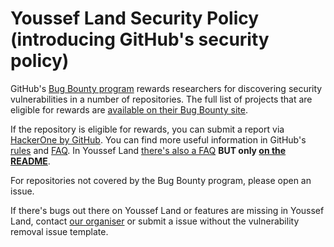 # Youssef Land Security Policy (introducing GitHub's security policy)

GitHub's [Bug Bounty program](https://bounty.github.com) rewards researchers for discovering security vulnerabilities in a number of repositories. The full list of projects that are eligible for rewards are [available on their Bug Bounty site](https://bounty.github.com/#scope).

If the repository is eligible for rewards, you can submit a report via [HackerOne by GitHub](https://hackerone.com/github). You can find more useful information in GitHub's [rules](https://bounty.github.com/#rules) and [FAQ](https://bounty.github.com/#faqs). In Youssef Land [there's also a FAQ](https://github.com/The-Youssef-Nasr-Company/Youssef-Land/blob/master/README.markdown#-youssef-land-faq) __BUT only [on the README](https://github.com/The-Youssef-Nasr-Company/Youssef-Land/blob/master/README.markdown)__.

For repositories not covered by the Bug Bounty program, please open an issue.

If there's bugs out there on Youssef Land or features are missing in Youssef Land, contact [our organiser](mailto:yoyo.monem22@gmail.com) or submit a issue without the vulnerability removal issue template.
